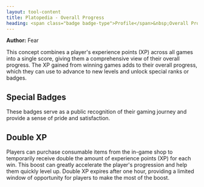 ```yaml
---
layout: tool-content
title: Platopedia - Overall Progress
heading: <span class="badge badge-type">Profile</span>&nbsp;Overall Progress
---
```


<div class="linebreak"></div>

**Author:** Fear

This concept combines a player's experience points (XP) across all games into a single score, giving them a comprehensive view of their overall progress. The XP gained from winning games adds to their overall progress, which they can use to advance to new levels and unlock special ranks or badges.

<div class="linebreak"></div>

<div class="content-image" data-url="/docs/assets/images/concepts/overallprogress1.png" data-width="600px" data-label=""></div>

<div class="linebreak"></div>

## Special Badges

These badges serve as a public recognition of their gaming journey and provide a sense of pride and satisfaction.

<div class="linebreak"></div>

<div class="content-image" data-url="/docs/assets/images/concepts/overallprogress2.png" data-width="600px" data-label=""></div>

<div class="linebreak"></div>

## Double XP

Players can purchase consumable items from the in-game shop to temporarily receive double the amount of experience points (XP) for each win. This boost can greatly accelerate the player's progression and help them quickly level up. Double XP expires after one hour, providing a limited window of opportunity for players to make the most of the boost.

<div class="linebreak"></div>

<div class="content-image" data-url="/docs/assets/images/concepts/overallprogress3.png" data-width="600px" data-label=""></div>

<div class="linebreak"></div>